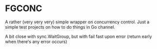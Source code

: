 # FGCONC
A rather (very very very) simple wrapper on concurrency control.
Just a simple test projects on how to do things in Go channel.

A bit close with sync.WaitGroup, but with fail fast upon error (return early when there's any error occurs)